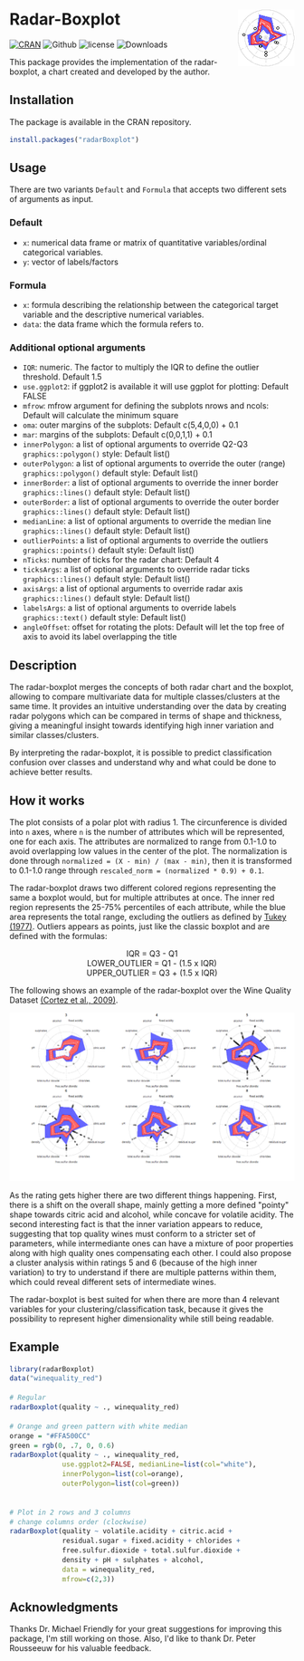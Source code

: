 Radar-Boxplot <img src="man/figures/logo.png" align="right"/>
===============================================================
[![CRAN](https://www.r-pkg.org/badges/version/radarBoxplot)](https://CRAN.R-project.org/package=radarBoxplot)
![Github](https://img.shields.io/badge/Github-1.0.3.9001-green.svg)
![license](https://img.shields.io/badge/license-MIT-green.svg) 
![Downloads](https://cranlogs.r-pkg.org/badges/grand-total/radarBoxplot)


This package provides the implementation of the radar-boxplot, a chart created and developed by the author.

## Installation

The package is available in the CRAN repository.

```r
install.packages("radarBoxplot")
```

## Usage

There are two variants `Default` and `Formula` that accepts two different sets of arguments as input. 

### Default
 - `x`: numerical data frame or matrix of quantitative variables/ordinal categorical variables.
 - `y`: vector of labels/factors 

### Formula
 - `x`: formula describing the relationship between the categorical target variable and the descriptive numerical variables.
 - `data`: the data frame which the formula refers to.
 
### Additional optional arguments
 - `IQR`: numeric. The factor to multiply the IQR to define the outlier threshold. Default 1.5
 - `use.ggplot2`: if ggplot2 is available it will use ggplot for plotting: Default FALSE
 - `mfrow`: mfrow argument for defining the subplots nrows and ncols: Default will calculate the minimum square
 - `oma`: outer margins of the subplots: Default c(5,4,0,0) + 0.1
 - `mar`: margins of the subplots: Default c(0,0,1,1) + 0.1
 - `innerPolygon`: a list of optional arguments to override Q2-Q3 `graphics::polygon()` style: Default list()
 - `outerPolygon`: a list of optional arguments to override the outer (range) `graphics::polygon()` default style: Default list()
 - `innerBorder`: a list of optional arguments to override the inner border `graphics::lines()` default style: Default list()
 - `outerBorder`: a list of optional arguments to override the outer border `graphics::lines()` default style: Default list()
 - `medianLine`: a list of optional arguments to override the median line `graphics::lines()` default style: Default list()
 - `outlierPoints`: a list of optional arguments to override the outliers `graphics::points()` default style: Default list()
 - `nTicks`: number of ticks for the radar chart: Default 4
 - `ticksArgs`: a list of optional arguments to override radar ticks `graphics::lines()` default style: Default list()
 - `axisArgs`: a list of optional arguments to override radar axis `graphics::lines()` default style: Default list()
 - `labelsArgs`: a list of optional arguments to override labels `graphics::text()` default style: Default list()
 - `angleOffset`: offset for rotating the plots: Default will let the top free of axis to avoid its label overlapping the title


## Description

The radar-boxplot merges the concepts of both radar chart and the boxplot, allowing to compare multivariate data for multiple classes/clusters at the same time. It provides an intuitive understanding over the data by creating radar polygons which can be compared in terms of shape and thickness, giving a meaningful insight towards identifying high inner variation and similar classes/clusters.

By interpreting the radar-boxplot, it is possible to predict classification confusion over classes and understand why and what could be done to achieve better results.


## How it works

The plot consists of a polar plot with radius 1. The circunference is divided into `n` axes, where `n` is the number of attributes which will be represented, one for each axis. The attributes are normalized to range from 0.1-1.0 to avoid overlapping low values in the center of the plot. The normalization is done through `normalized = (X - min) / (max - min)`, then it is transformed to 0.1-1.0 range through `rescaled_norm = (normalized * 0.9) + 0.1`.

The radar-boxplot draws two different colored regions representing the same a boxplot would, but for multiple attributes at once. The inner red region represents the 25-75% percentiles of each attribute, while the blue area represents the total range, excluding the outliers as defined by [Tukey (1977)](https://amstat.tandfonline.com/doi/abs/10.1080/00031305.1978.10479236). Outliers appears as points, just like the classic boxplot and are defined with the formulas:

<p align="center">
IQR = Q3 - Q1
<br/>
LOWER_OUTLIER = Q1 - (1.5 x IQR)
<br/>
UPPER_OUTLIER = Q3 + (1.5 x IQR)
</p>

The following shows an example of the radar-boxplot over the Wine Quality Dataset [(Cortez et al., 2009)](https://archive.ics.uci.edu/ml/datasets/wine+quality).

![Radar-boxplot example with red wine quality dataset](man/figures/Example.png)

As the rating gets higher there are two different things happening. First, there is a shift on the overall shape, mainly getting a more defined "pointy" shape towards citric acid and alcohol, while concave for volatile acidity. The second interesting fact is that the inner variation appears to reduce, suggesting that top quality wines must conform to a stricter set of parameters, while intermediante ones can have a mixture of poor properties along with high quality ones compensating each other. I could also propose a cluster analysis within ratings 5 and 6 (because of the high inner variation) to try to understand if there are multiple patterns within them, which could reveal different sets of intermediate wines.

The radar-boxplot is best suited for when there are more than 4 relevant variables for your clustering/classification task, because it gives the possibility to represent higher dimensionality while still being readable.


## Example

```r
library(radarBoxplot)
data("winequality_red")

# Regular
radarBoxplot(quality ~ ., winequality_red)

# Orange and green pattern with white median
orange = "#FFA500CC"
green = rgb(0, .7, 0, 0.6)
radarBoxplot(quality ~ ., winequality_red,
             use.ggplot2=FALSE, medianLine=list(col="white"),
             innerPolygon=list(col=orange),
             outerPolygon=list(col=green))


# Plot in 2 rows and 3 columns
# change columns order (clockwise)
radarBoxplot(quality ~ volatile.acidity + citric.acid +
             residual.sugar + fixed.acidity + chlorides +
             free.sulfur.dioxide + total.sulfur.dioxide +
             density + pH + sulphates + alcohol,
             data = winequality_red,
             mfrow=c(2,3))
```

## Acknowledgments

Thanks Dr. Michael Friendly for your great suggestions for improving this package, I'm still working on those. Also, I'd like to thank Dr. Peter Rousseeuw for his valuable feedback.
